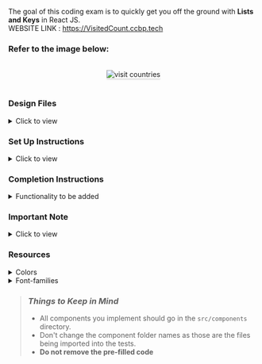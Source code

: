 The goal of this coding exam is to quickly get you off the ground with **Lists and Keys** in React JS. <br/>
WEBSITE LINK : https://VisitedCount.ccbp.tech
### Refer to the image below:

<br/>
<div style="text-align: center;">
    <img src="https://assets.ccbp.in/frontend/content/react-js/visit-countries-output.gif" alt="visit countries" style="max-width:70%;box-shadow:0 2.8px 2.2px rgba(0, 0, 0, 0.12)">
</div>
<br/>

### Design Files

<details>
<summary>Click to view</summary>

- [Medium (Size >= 768px), Large (Size >= 992px) and Extra Large (Size >= 1200px)](https://assets.ccbp.in/frontend/content/react-js/visit-countries-lg-output.png)
- [Medium (Size >= 768px), Large (Size >= 992px) and Extra Large (Size >= 1200px) - No Visited Countries View](https://assets.ccbp.in/frontend/content/react-js/visit-countries-no-visited-countries-lg-output.png)

</details>

### Set Up Instructions

<details>
<summary>Click to view</summary>

- Download dependencies by running `npm install`
- Start up the app using `npm start`

</details>

### Completion Instructions

<details>
<summary>Functionality to be added</summary>
<br/>

The app must have the following functionalities

- Initially, the list of given countries should be displayed.
  - If the country is not visited, it should be displayed with the **Visit** button.
  - If the country is visited, it should be displayed with the text **Visited** and also should be displayed in the visited countries.
- When a **Visit** button of the country is clicked,
  - The country should be added in the visited countries.
  - The **Visit** button of a respective country should be replaced with the text **Visited**.
- When a **Remove** button in one of the visited countries is clicked,
  - The respective visited country should be removed from the visited countries.
  - The **Visited** text of a respective visited country should be replaced with a **Visit** button.
- When all the visited countries are removed, then [No Visited Countries View](https://assets.ccbp.in/frontend/content/react-js/visit-countries-no-visited-countries-lg-output.png) should be displayed.
- The `App` component consists of the `initialCountriesList`. It consists of a list of countries with the following properties in each country object.

  |    key    | DataType |
  | :-------: | :------: |
  |    id     |  String  |
  |   name    |  String  |
  | imageUrl  |  String  |
  | isVisited | Boolean  |

</details>

### Important Note

<details>
<summary>Click to view</summary>

<br/>

**The following instruction is required for the tests to pass**

- The image of each visited country should have the `alt` attribute value as **thumbnail**.

</details>

### Resources

<details>
<summary>Colors</summary>

<br/>

<div style="background-color: #161624; width: 150px; padding: 10px; color: white">Hex: #161624</div>
<div style="background-color: #f8fafc; width: 150px; padding: 10px; color: black">Hex: #f8fafc</div>
<div style="background-color: #334155; width: 150px; padding: 10px; color: white">Hex: #334155</div>
<div style="background-color: #1f1f2f; width: 150px; padding: 10px; color: white">Hex: #1f1f2f</div>
<div style="background-color: #f1f5f9; width: 150px; padding: 10px; color: black">Hex: #f1f5f9</div>
<div style="background-color: #ffffff; width: 150px; padding: 10px; color: black">Hex: #ffffff</div>
<div style="background-color: #3b82f6; width: 150px; padding: 10px; color: black">Hex: #3b82f6</div>
<div style="background-color: #94a3b8; width: 150px; padding: 10px; color: white">Hex: #94a3b8</div>
<div style="background-color: #cbd5e1; width: 150px; padding: 10px; color: black">Hex: #cbd5e1</div>

</details>

<details>
<summary>Font-families</summary>

- Roboto

</details>

> ### _Things to Keep in Mind_
>
> - All components you implement should go in the `src/components` directory.
> - Don't change the component folder names as those are the files being imported into the tests.
> - **Do not remove the pre-filled code**

